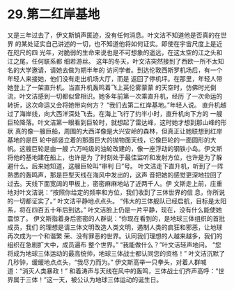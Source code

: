 # 29.第二红岸基地

 又是三年过去了，伊文斯销声匿迹，没有任何消息。叶文洁不知道他是否真的在世界 的某处证实自己讲述的一切，也不知道他将如何证实。即使在宇宙尺度上是近在咫尺的四 光年，对脆弱的生命来说也是不可想象的遥远，在这太空的江之头和江之尾，任何联系都 细若游丝。 这年的冬天，叶文洁突然接到了西欧一所不太知名的大学邀请，请她去做为期半年的 访问学者。到达伦敦西斯罗机场后，有一个年轻人来接她，他们没有走出机场大厅，而是 返回了停机坪。在那里，年轻人带她登上了一架直升机。当直升机轰鸣着飞上英伦雾蒙蒙 的天空时，仿佛时光倒流，叶文洁感到一切都似曾相识。她多年前第一次乘直升机，经历 了一次命运的转折，这次命运又会将她带向何方？ “我们去第二红岸基地。”年轻人说。 直升机越过了海岸线，向大西洋深处飞去。在海上飞行了约半小时，直升机向下方的 一艘巨轮降落。叶文洁第一眼看到巨轮时，就想起了雷达峰，这时她才想到那山峰的形状 真的像一艘巨船，周围的大西洋像是大兴安岭的森林，但真正让她联想到红岸基地的是巨 轮中部竖立着的那面巨大的抛物面天线，它像巨轮的一面圆形的大帆。这艘巨轮是由一艘 六万吨级的油轮改建的，像一座浮动的钢铁小岛。伊文斯将他的基地建在船上，也许是为 了时刻处于最佳监听和发射方位，也许是为了躲避什么。后来她知道，这艘巨轮叫“审判 日”号。 叶文洁走下直升机，听到了一阵熟悉的轰鸣声，那是巨型天线在海风中发出的，这声 音把她的感觉更深地拉回了过去。天线下面宽阔的甲板上，密密麻麻地站了近两千人。伊 文斯走上前，庄重地对叶文洁说：“按照你给定的频率和方位，我们收到了三体世界的信 息，你所说的一切都证实了。” 叶文洁平静地点点头。 “伟大的三体舰队已经启航，目标是太阳系，将在四百五十年后到达。” 叶文洁脸上仍是一片平静，现在，没有什么能使她震惊了。 伊文斯指着身后密密的人群说：“你现在看到的，是地球三体组织的首批成员，我们 的理想是请三体文明改造人类文明，遏制人类的疯狂和邪恶，让地球再次成为一个和谐繁 荣、没有罪恶的世界。认同我们理想的人越来越多，我们的组织在急剧扩大中，成员遍布 整个世界。” “我能做什么？”叶文洁轻声地问。 “您将成为地球三体运动的最高统帅，地球三体战士都认同您的资格！” 叶文洁沉默了几秒钟，缓缓地点点头，“我尽力而为。” 伊文斯高举一只拳头，对着人群喊道：“消灭人类暴政！” 和着涛声与天线在风中的轰鸣，三体战士们齐声高呼：“世界属于三体！”这一天，被公认为地球三体运动的诞生日。

